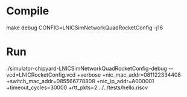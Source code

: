 # Compile
make debug CONFIG=LNICSimNetworkQuadRocketConfig -j16

# Run
./simulator-chipyard-LNICSimNetworkQuadRocketConfig-debug --vcd=LNICRocketConfig.vcd +verbose +nic_mac_addr=081122334408 +switch_mac_addr=085566778808 +nic_ip_addr=A000001 +timeout_cycles=30000 +rtt_pkts=2 ../../tests/hello.riscv
